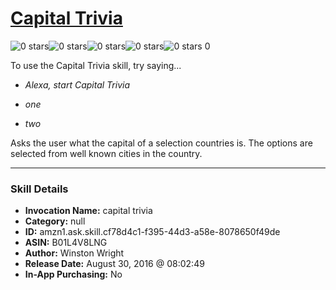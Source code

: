 # [Capital Trivia](http://alexa.amazon.com/#skills/amzn1.ask.skill.cf78d4c1-f395-44d3-a58e-8078650f49de)
![0 stars](../../images/ic_star_border_black_18dp_1x.png)![0 stars](../../images/ic_star_border_black_18dp_1x.png)![0 stars](../../images/ic_star_border_black_18dp_1x.png)![0 stars](../../images/ic_star_border_black_18dp_1x.png)![0 stars](../../images/ic_star_border_black_18dp_1x.png) 0

To use the Capital Trivia skill, try saying...

* *Alexa, start Capital Trivia*

* *one*

* *two*

Asks the user what the capital of a selection countries is. The options are selected from well known cities in the country.

***

### Skill Details

* **Invocation Name:** capital trivia
* **Category:** null
* **ID:** amzn1.ask.skill.cf78d4c1-f395-44d3-a58e-8078650f49de
* **ASIN:** B01L4V8LNG
* **Author:** Winston Wright
* **Release Date:** August 30, 2016 @ 08:02:49
* **In-App Purchasing:** No
